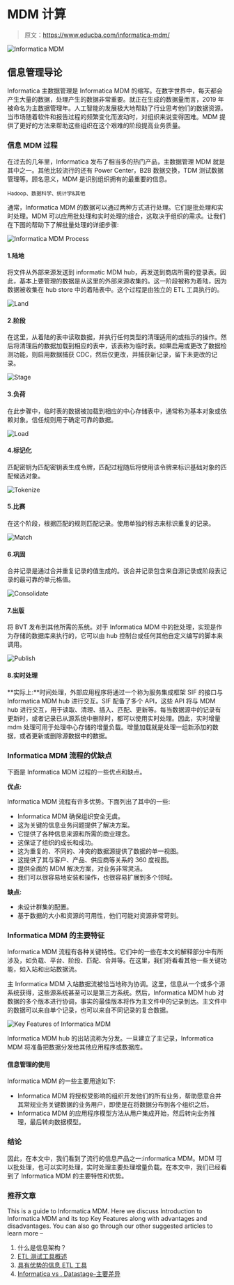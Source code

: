 # MDM 计算

> 原文：<https://www.educba.com/informatica-mdm/>

![Informatica MDM](img/36c52b349b7f480607951bea269429e2.png)



## 信息管理导论

Informatica 主数据管理是 Informatica MDM 的缩写。在数字世界中，每天都会产生大量的数据，处理产生的数据非常重要。就正在生成的数据量而言，2019 年被命名为主数据管理年。人工智能的发展极大地帮助了行业思考他们的数据资源。当市场随着软件和报告过程的频繁变化而波动时，对组织来说变得困难。MDM 提供了更好的方法来帮助这些组织在这个艰难的阶段提高业务质量。

### 信息 MDM 过程

在过去的几年里，Informatica 发布了相当多的热门产品，主数据管理 MDM 就是其中之一。其他比较流行的还有 Power Center，B2B 数据交换，TDM 测试数据管理等。顾名思义，MDM 是识别组织拥有的最重要的信息。

<small>Hadoop、数据科学、统计学&其他</small>

通常，Informatica MDM 的数据可以通过两种方式进行处理。它们是批处理和实时处理。MDM 可以应用批处理和实时处理的组合，这取决于组织的需求。让我们在下图的帮助下了解批量处理的详细步骤:

![Informatica MDM Process](img/3309c64d1e5a461669fbf8d699cdff86.png)



#### 1.陆地

将文件从外部来源发送到 informatic MDM hub，再发送到商店所需的登录表。因此，基本上要管理的数据是从这里的外部来源收集的。这一阶段被称为着陆，因为数据被收集在 hub store 中的着陆表中。这个过程是由独立的 ETL 工具执行的。

![Land](img/09d028a278b15b06108afa2a7ed55107.png)



#### 2.阶段

在这里，从着陆的表中读取数据，并执行任何类型的清理适用的或指示的操作。然后将清理后的数据加载到相应的表中，该表称为临时表。如果启用或更改了数据检测功能，则启用数据捕获 CDC，然后仅更改，并捕获新记录，留下未更改的记录。

![Stage](img/5e4d3c9527d36d2a5a052e6ea8461985.png)



#### 3.负荷

在此步骤中，临时表的数据被加载到相应的中心存储表中，通常称为基本对象或依赖对象。信任规则用于确定可靠的数据。

![Load](img/ccebdfd2b7fafdd7664eb4785f4bc933.png)



#### 4.标记化

匹配密钥为匹配密钥表生成令牌，匹配过程随后将使用该令牌来标识基础对象的匹配候选对象。

![Tokenize](img/0574052e6263a90f45a41175aa212365.png)



#### 5.比赛

在这个阶段，根据匹配的规则匹配记录。使用单独的标志来标识重复的记录。

![Match](img/3f350781e144d68fa946a9974b6a5942.png)



#### 6.巩固

合并记录是通过合并重复记录的值生成的。该合并记录包含来自源记录或阶段表记录的最可靠的单元格值。

![Consolidate](img/4e0f1b4966f5aa07dae92c4da3042703.png)



#### 7.出版

将 BVT 发布到其他所需的系统。对于 Informatica MDM 中的批处理，实现是作为存储的数据库来执行的，它可以由 hub 控制台或任何其他自定义编写的脚本来调用。

![Publish](img/fe3ad04d41c9f5b102d3efa49b092fb4.png)



#### 8.实时处理

**实际上:**时间处理，外部应用程序将通过一个称为服务集成框架 SIF 的接口与 Informatica MDM hub 进行交互。SIF 配备了多个 API，这些 API 将与 MDM hub 进行交互，用于读取、清理、插入、匹配、更新等。每当数据源中的记录有更新时，或者记录已从源系统中删除时，都可以使用实时处理。因此，实时增量 mdm 处理可用于处理中心存储的增量负载。增量加载就是处理一组新添加的数据，或者更新或删除源数据中的数据。

### Informatica MDM 流程的优缺点

下面是 Informatica MDM 过程的一些优点和缺点。

**优点:**

Informatica MDM 流程有许多优势。下面列出了其中的一些:

*   Informatica MDM 确保组织安全无虞。
*   这为关键的信息业务问题提供了解决方案。
*   它提供了各种信息来源和所需的商业理念。
*   这保证了组织的成长和成功。
*   这为重复的、不同的、冲突的数据源提供了数据的单一视图。
*   这提供了其与客户、产品、供应商等关系的 360 度视图。
*   提供全面的 MDM 解决方案，对业务非常灵活。
*   我们可以很容易地安装和操作，也很容易扩展到多个领域。

**缺点:**

*   未设计群集的配置。
*   基于数据的大小和资源的可用性，他们可能对资源非常苛刻。

### Informatica MDM 的主要特征

Informatica MDM 流程有各种关键特性。它们中的一些在本文的解释部分中有所涉及，如负载、平台、阶段、匹配、合并等。在这里，我们将看看其他一些关键功能，如入站和出站数据流。

主 Informatica MDM 入站数据流被恰当地称为协调。这里，信息从一个或多个源系统获得，这些源系统甚至可以是第三方系统。然后，Informatica MDM hub 对数据的多个版本进行协调，事实的最佳版本将作为主文件中的记录到达。主文件中的数据可以来自单个记录，也可以来自不同记录的复合数据。

![Key Features of Informatica MDM](img/b1e5c786550b9990defc580215d35220.png)



Informatica MDM hub 的出站流称为分发。一旦建立了主记录，Informatica MDM 将准备把数据分发给其他应用程序或数据库。

#### 信息管理的使用

Informatica MDM 的一些主要用途如下:

*   Informatica MDM 将授权受影响的组织开发他们的所有业务，帮助愿意合并其常规业务关键数据的业务用户，即使是在将数据分布到各个组织之后。
*   Informatica MDM 的应用程序模型方法从用户集成开始，然后转向业务推理，最后转向数据模型。

### 结论

因此，在本文中，我们看到了流行的信息产品之一:informatica MDM。MDM 可以批处理，也可以实时处理，实时处理主要处理增量负载。在本文中，我们已经看到了 Informatica MDM 的主要特性和优势。

### 推荐文章

This is a guide to Informatica MDM. Here we discuss Introduction to Informatica MDM and its top Key Features along with advantages and disadvantages. You can also go through our other suggested articles to learn more –

1.  什么是信息架构？
2.  [ETL 测试工具概述](https://www.educba.com/etl-testing-tool/)
3.  [具有优势的信息 ETL 工具](https://www.educba.com/informatica-etl-tools/)
4.  [Informatica vs . Datastage–主要差异](https://www.educba.com/informatica-vs-datastage/)





